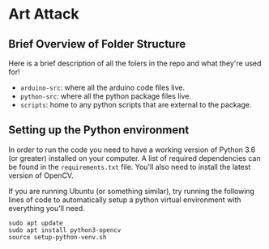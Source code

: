 # Art Attack

## Brief Overview of Folder Structure
Here is a brief description of all the folers in the repo and what they're used for!
- `arduino-src`: where all the arduino code files live.
- `python-src`: where all the python package files live.
- `scripts`: home to any python scripts that are external to the package.

## Setting up the Python environment
In order to run the code you need to have a working version of Python 3.6 (or greater) installed on your computer. A list of required dependencies can be found in the `requirements.txt` file. You'll also need to install the latest version of OpenCV.  

If you are running Ubuntu (or something similar), try running the following lines of code to automatically setup a python virtual environment with everything you'll need.
```
sudo apt update
sudo apt install python3-opencv
source setup-python-venv.sh
```
